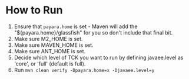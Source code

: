 # How to Run
1. Ensure that `payara.home` is set - Maven will add the "${payara.home}/glassfish" for you so don't include that final bit.
2. Make sure M2_HOME is set.
3. Make sure MAVEN_HOME is set.
4. Make sure ANT_HOME is set.
5. Decide which level of TCK you want to run by defining javaee.level as 'core', or 'full' (default is full).
6. Run `mvn clean verify -Dpayara.home=x -Djavaee.level=y`
